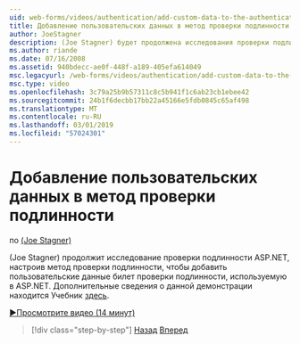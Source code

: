 ```yaml
---
uid: web-forms/videos/authentication/add-custom-data-to-the-authentication-method
title: Добавление пользовательских данных в метод проверки подлинности | Документация Майкрософт
author: JoeStagner
description: (Joe Stagner) будет продолжена исследования проверки подлинности ASP.NET, настроив метод проверки подлинности, чтобы добавить пользовательские данные билет проверки подлинности...
ms.author: riande
ms.date: 07/16/2008
ms.assetid: 940bdecc-ae0f-448f-a189-405efa614049
msc.legacyurl: /web-forms/videos/authentication/add-custom-data-to-the-authentication-method
msc.type: video
ms.openlocfilehash: 3c79a25b9b57311c8c5b941f1c6ab23cb1ebee42
ms.sourcegitcommit: 24b1f6decbb17bb22a45166e5fdb0845c65af498
ms.translationtype: MT
ms.contentlocale: ru-RU
ms.lasthandoff: 03/01/2019
ms.locfileid: "57024301"
---
```

<a name="add-custom-data-to-the-authentication-method"></a>Добавление пользовательских данных в метод проверки подлинности
====================
по [(Joe Stagner)](https://github.com/JoeStagner)

(Joe Stagner) продолжит исследование проверки подлинности ASP.NET, настроив метод проверки подлинности, чтобы добавить пользовательские данные билет проверки подлинности, используемую в ASP.NET. Дополнительные сведения о данной демонстрации находится Учебник [здесь](../../overview/older-versions-security/introduction/forms-authentication-configuration-and-advanced-topics-vb.md).

[&#9654;Просмотрите видео (14 минут)](https://channel9.msdn.com/Blogs/ASP-NET-Site-Videos/add-custom-data-to-the-authentication-method)

> [!div class="step-by-step"]
> [Назад](forms-login-custom-key-configuration.md)
> [Вперед](use-custom-principal-objects.md)
